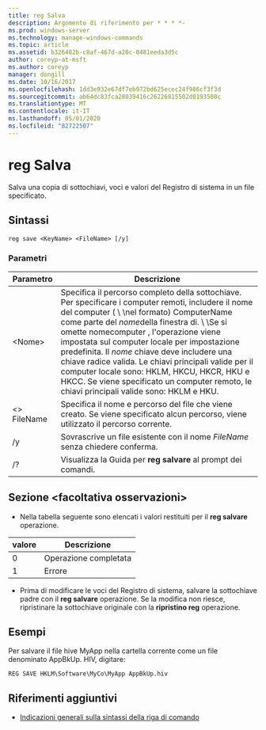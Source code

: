 ```yaml
---
title: reg Salva
description: Argomento di riferimento per * * * *-
ms.prod: windows-server
ms.technology: manage-windows-commands
ms.topic: article
ms.assetid: b326482b-c8af-467d-a20c-0481eeda3d5c
author: coreyp-at-msft
ms.author: coreyp
manager: dongill
ms.date: 10/16/2017
ms.openlocfilehash: 1dd3e932e67df7eb972bd625ecec24f986cf3f3d
ms.sourcegitcommit: ab64dc83fca28039416c26226815502d0193500c
ms.translationtype: MT
ms.contentlocale: it-IT
ms.lasthandoff: 05/01/2020
ms.locfileid: "82722507"
---
```

# <a name="reg-save"></a>reg Salva



Salva una copia di sottochiavi, voci e valori del Registro di sistema in un file specificato.



## <a name="syntax"></a>Sintassi

```
reg save <KeyName> <FileName> [/y]
```

### <a name="parameters"></a>Parametri

|Parametro|Descrizione|
|---------|-----------|
|\<Nome>|Specifica il percorso completo della sottochiave. Per specificare i computer remoti, includere il nome del computer ( \\ \\nel formato\) ComputerName come parte del *nome*della finestra di. \\ \\Se si omette nomecomputer \, l'operazione viene impostata sul computer locale per impostazione predefinita. Il *nome* chiave deve includere una chiave radice valida. Le chiavi principali valide per il computer locale sono: HKLM, HKCU, HKCR, HKU e HKCC. Se viene specificato un computer remoto, le chiavi principali valide sono: HKLM e HKU.|
|\<> FileName|Specifica il nome e percorso del file che viene creato. Se viene specificato alcun percorso, viene utilizzato il percorso corrente.|
|/y|Sovrascrive un file esistente con il nome *FileName* senza chiedere conferma.|
|/?|Visualizza la Guida per **reg salvare** al prompt dei comandi.|

## <a name="remarks-optional-section"></a>Sezione \<facoltativa osservazioni>

-   Nella tabella seguente sono elencati i valori restituiti per il **reg salvare** operazione.

|valore|Descrizione|
|-----|-----------|
|0|Operazione completata|
|1|Errore|
-   Prima di modificare le voci del Registro di sistema, salvare la sottochiave padre con il **reg salvare** operazione. Se la modifica non riesce, ripristinare la sottochiave originale con la **ripristino reg** operazione.

## <a name="examples"></a>Esempi

Per salvare il file hive MyApp nella cartella corrente come un file denominato AppBkUp. HIV, digitare:
```
REG SAVE HKLM\Software\MyCo\MyApp AppBkUp.hiv
```

## <a name="additional-references"></a>Riferimenti aggiuntivi

- [Indicazioni generali sulla sintassi della riga di comando](command-line-syntax-key.md)